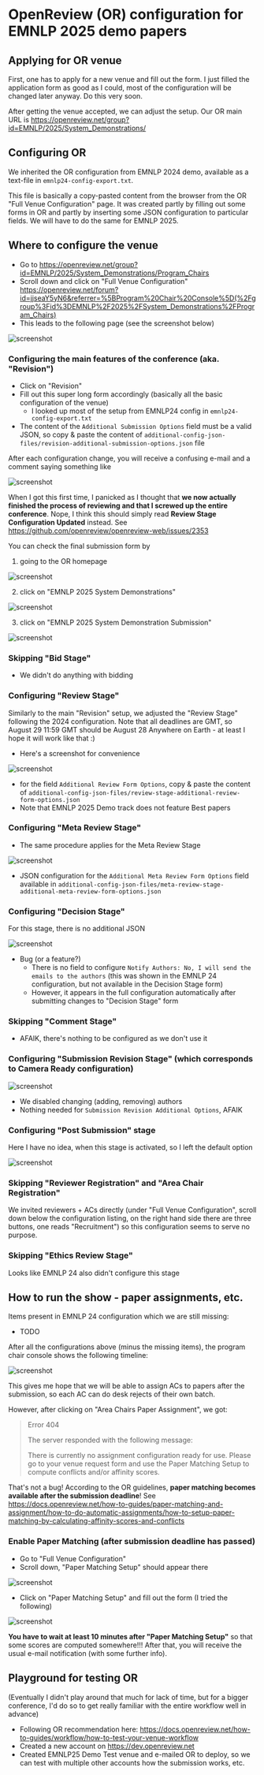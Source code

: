 # OpenReview (OR) configuration for EMNLP 2025 demo papers

## Applying for OR venue

First, one has to apply for a new venue and fill out the form. I just filled the application form as good as I could, most of the configuration will be changed later anyway. Do this very soon. 

After getting the venue accepted, we can adjust the setup. Our OR main URL is https://openreview.net/group?id=EMNLP/2025/System_Demonstrations/

## Configuring OR

We inherited the OR configuration from EMNLP 2024 demo, available as a text-file in `emnlp24-config-export.txt`.

This file is basically a copy-pasted content from the browser from the OR "Full Venue Configuration" page. It was created partly by filling out some forms in OR and partly by inserting some JSON configuration to particular fields. We will have to do the same for EMNLP 2025. 

## Where to configure the venue

* Go to https://openreview.net/group?id=EMNLP/2025/System_Demonstrations/Program_Chairs
* Scroll down and click on "Full Venue Configuration"  https://openreview.net/forum?id=jjseaY5yN6&referrer=%5BProgram%20Chair%20Console%5D(%2Fgroup%3Fid%3DEMNLP%2F2025%2FSystem_Demonstrations%2FProgram_Chairs)
* This leads to the following page (see the screenshot below)

![screenshot](img/screenshot1.jpg)

### Configuring the main features of the conference (aka. "Revision")

* Click on "Revision"
* Fill out this super long form accordingly (basically all the basic configuration of the venue)
  * I looked up most of the setup from EMNLP24 config in `emnlp24-config-export.txt` 
* The content of the `Additional Submission Options` field must be a valid JSON, so copy & paste the content of `additional-config-json-files/revision-additional-submission-options.json` file

After each configuration change, you will receive a confusing e-mail and a comment saying something like

![screenshot](img/screenshot5.jpg)

When I got this first time, I panicked as I thought that **we now actually finished the process of reviewing and that I screwed up the entire conference**. Nope, I think this should simply read **Review Stage Configuration Updated** instead. See https://github.com/openreview/openreview-web/issues/2353 

You can check the final submission form by

1) going to the OR homepage

![screenshot](img/screenshot9.jpg)

2) click on "EMNLP 2025 System Demonstrations"

![screenshot](img/screenshot10.jpg)

3) click on "EMNLP 2025 System Demonstration Submission"

![screenshot](img/screenshot11.jpg)

### Skipping "Bid Stage"

* We didn't do anything with bidding

### Configuring "Review Stage"

Similarly to the main "Revision" setup, we adjusted the "Review Stage" following the 2024 configuration. Note that all deadlines are GMT, so August 29 11:59 GMT should be August 28 Anywhere on Earth - at least I hope it will work like that :)

* Here's a screenshot for convenience

![screenshot](img/screenshot2.jpg)

* for the field `Additional Review Form Options`, copy & paste the content of `additional-config-json-files/review-stage-additional-review-form-options.json`
* Note that EMNLP 2025 Demo track does not feature Best papers

### Configuring "Meta Review Stage"

* The same procedure applies for the Meta Review Stage

![screenshot](img/screenshot3.jpg)

* JSON configuration for the `Additional Meta Review Form Options` field available in
`additional-config-json-files/meta-review-stage-additional-meta-review-form-options.json`

### Configuring "Decision Stage"

For this stage, there is no additional JSON

![screenshot](img/screenshot4.jpg)

* Bug (or a feature?)
  * There is no field to configure `Notify Authors: No, I will send the emails to the authors` (this was shown in the EMNLP 24 configuration, but not available in the Decision Stage form)
  * However, it appears in the full configuration automatically after submitting changes to "Decision Stage" form

### Skipping "Comment Stage"

* AFAIK, there's nothing to be configured as we don't use it

### Configuring "Submission Revision Stage" (which corresponds to Camera Ready configuration)

![screenshot](img/screenshot6.jpg)

* We disabled changing (adding, removing) authors
* Nothing needed for `Submission Revision Additional Options`, AFAIK

### Configuring "Post Submission" stage

Here I have no idea, when this stage is activated, so I left the default option

![screenshot](img/screenshot7.jpg)

### Skipping "Reviewer Registration" and "Area Chair Registration"

We invited reviewers + ACs directly (under "Full Venue Configuration", scroll down below the configuration listing, on the right hand side there are three buttons, one reads "Recruitment") so this configuration seems to serve no purpose.

### Skipping "Ethics Review Stage"

Looks like EMNLP 24 also didn't configure this stage

## How to run the show - paper assignments, etc.

Items present in EMNLP 24 configuration which we are still missing:
* TODO

After all the configurations above (minus the missing items), the program chair console shows the following timeline:

![screenshot](img/screenshot8.jpg)

This gives me hope that we will be able to assign ACs to papers after the submission, so each AC can do desk rejects of their own batch.

However, after clicking on "Area Chairs Paper Assignment", we got:

> Error 404
> 
> The server responded with the following message:
>
> There is currently no assignment configuration ready for use. Please go to your venue request form and use the Paper Matching Setup to compute conflicts and/or affinity scores.

That's not a bug! According to the OR guidelines, **paper matching becomes available after the submission deadline**! See https://docs.openreview.net/how-to-guides/paper-matching-and-assignment/how-to-do-automatic-assignments/how-to-setup-paper-matching-by-calculating-affinity-scores-and-conflicts

### Enable Paper Matching (after submission deadline has passed)

* Go to "Full Venue Configuration"
* Scroll down, "Paper Matching Setup" should appear there

![screenshot](img/screenshot12.jpg)

* Click on "Paper Matching Setup" and fill out the form (I tried the following)

![screenshot](img/screenshot13.jpg)

**You have to wait at least 10 minutes after "Paper Matching Setup"** so that some scores are computed somewhere!!! After that, you will receive the usual e-mail notification (with some further info).


## Playground for testing OR

(Eventually I didn't play around that much for lack of time, but for a bigger conference, I'd do so to get really familiar with the entire workflow well in advance)

* Following OR recommendation here: https://docs.openreview.net/how-to-guides/workflow/how-to-test-your-venue-workflow
* Created a new account on https://dev.openreview.net
* Created EMNLP25 Demo Test venue and e-mailed OR to deploy, so we can test with multiple other accounts how the submission works, etc.



